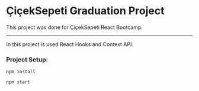 # ÇiçekSepeti Graduation Project

This project was done for ÇiçekSepeti React Bootcamp. 

------

In this project is used React Hooks and Context API.

### Project Setup:

`npm install`

`npm start`







